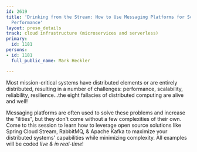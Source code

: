```yaml
---
id: 2619
title: 'Drinking from the Stream: How to Use Messaging Platforms for Scalability &
  Performance'
layout: preso_details
track: cloud infrastructure (microservices and serverless)
primary:
  id: 1181
persons:
- id: 1181
  full_public_name: Mark Heckler

---
```

Most mission-critical systems have distributed elements or are entirely distributed, resulting in a number of challenges: performance, scalability, reliability, resilience...the eight fallacies of distributed computing are alive and well!

Messaging platforms are often used to solve these problems and increase the "ilities", but they don't come without a few complexities of their own. Come to this session to learn how to leverage open source solutions like Spring Cloud Stream, RabbitMQ, & Apache Kafka to maximize your distributed systems' capabilities while minimizing complexity. All examples will be coded *live & in real-time*!